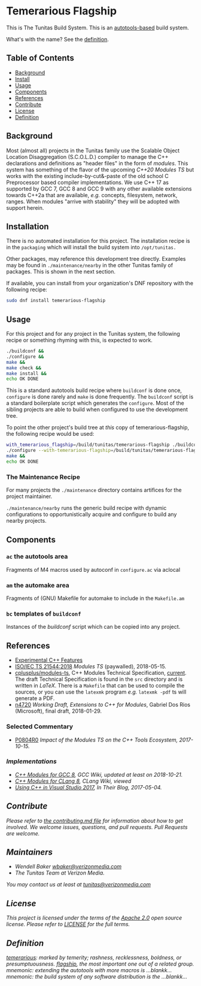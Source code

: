 # Temerarious Flagship

This is The Tunitas Build System.  This is an [autotools-based](https://www.gnu.org/software/automake/manual/html_node/index.html#Top) build system.

What's with the name?  See the [definition](#definition).

## Table of Contents

- [Background](#background)
- [Install](#install)
- [Usage](#usage)
- [Components](#components)
- [References](#references)
- [Contribute](#contribute)
- [License](#license)
- [Definition](#definition)

## Background

Most (almost all) projects in the Tunitas family use the Scalable Object Location Disaggregation (S.C.O.L.D.) compiler to manage the C++ declarations and definitions as "header files" in the form of _modules_. This system has something of the flavor of the upcoming _C++20 Modules TS_ but works with the existing include-by-cut&amp;-paste of the old school C Preprocessor based compiler implementations.  We use C++ 17 as supported by GCC 7, GCC 8 and GCC 9 with any other available extensions towards C++2a that are available, _e.g._ concepts, filesystem, network, ranges.  When modules "arrive with stability" they will be adopted with support herein.

## Installation

There is no automated installation for this project.  The installation recipe is in the `packaging` which will install the build system into `/opt/tunitas.`

Other packages, may reference this development tree directly.  Examples may be found in `./maintenance/nearby` in the other Tunitas family of packages.  This is shown in the next section.

If available, you can install from your organization's DNF repository with the following recipe:

``` bash
sudo dnf install temerarious-flagship
```

## Usage

For this project and for any project in the Tunitas system, the following recipe or something rhyming with this, is expected to work.

``` bash
./buildconf &&
./configure &&
make &&
make check &&
make install &&
echo OK DONE
```

This is a standard autotools build recipe where `buildconf` is done once, `configure` is done rarely and `make` is done frequently.
The `buildconf` script is a standard boilerplate script which generates the `configure`.
Most of the sibling projects are able to build when configured to use the development tree.

To point the other project's build tree at _this_ copy of temerarious-flagship, the following recipe would be used:

``` bash
with_temerarious_flagship=/build/tunitas/temerarious-flagship ./buildconf &&
./configure --with-temerarious-flagship=/build/tunitas/temerarious-flagship &&
make &&
echo OK DONE
```

### The Maintenance Recipe

For many projects the `./maintenance` directory contains artifices for the project maintainer.

`./maintenance/nearby` runs the generic build recipe with dynamic configurations to opportunistically acquire and configure to build any nearby projects.

## Components

### `ac` the autotools area

Fragments of M4 macros used by autoconf in `configure.ac` via aclocal

### `am` the automake area

Fragments of (GNU) Makefile for automake to include in the `Makefile.am`

### `bc` templates of `buildconf`

Instances of the _buildconf_ script which can be copied into any project.

## References

* [Experimental C++ Features](https://en.cppreference.com/w/cpp/experimental)
* [ISO/IEC TS 21544:2018](https://www.iso.org/standard/71051.html) <em>Modules TS</em> (paywalled), 2018-05-15.
* [cplusplus/modules-ts](https://github.com/cplusplus/modules-ts), C++ Modules Technical Specification, [current](http://cplusplus.github.io/modules-ts/draft.pdf).  The draft Technical Specification is found in the `src` directory and is written in _LaTeX_. There is a `Makefile` that can be used to compile the sources, or you can use the `latexmk` program _e.g._ `latexmk -pdf` ts will generate a PDF.
* [n4720](http://www.open-std.org/jtc1/sc22/wg21/docs/papers/2018/n4720.pdf) <em>Working Draft, Extensions to C++ for Modules</em>, Gabriel Dos Rios (Microsoft), final draft, 2018-01-29.

### Selected Commentary

* [P0804R0](http://open-std.org/JTC1/SC22/WG21/docs/papers/2017/p0804r0.html) <em>Impact of the Modules TS on the C++ Tools Ecosystem, 2017-10-15.

### Implementations

* [C++ Modules for GCC 8](https://gcc.gnu.org/wiki/cxx-modules), GCC Wiki, updated at least on 2018-10-21.
* [C++ Modules for CLang 8](https://clang.llvm.org/docs/Modules.html), CLang Wiki, viewed
* [Using C++ in Visual Studio 2017](https://blogs.msdn.microsoft.com/vcblog/2017/05/05/cpp-modules-in-visual-studio-2017/), In _Their Blog_, 2017-05-04.
## Contribute

Please refer to [the contributing.md file](Contributing.md) for information about how to get involved. We welcome issues, questions, and pull requests. Pull Requests are welcome.

## Maintainers
- Wendell Baker <wbaker@verizonmedia.com>
- The Tunitas Team at Verizon Media.

You may contact us at least at <tunitas@verizonmedia.com>

## License

This project is licensed under the terms of the [Apache 2.0](LICENSE-Apache-2.0) open source license. Please refer to [LICENSE](LICENSE) for the full terms.

## Definition

[temerarious](https://en.wiktionary.org/wiki/temerarious): marked by temerity; rashness, recklessness, boldness, or presumptuousness. 
[flagship](https://en.wiktionary.org/wiki/flagship), the most important one out of a related group. 
*mnemonic*: extending the autotools with more macros is …<em>blank</em>k…
*mnemonic*: the build system of any software distribution is the …<em>blank</em>k…

